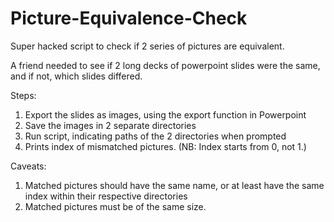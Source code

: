 # Picture-Equivalence-Check

Super hacked script to check if 2 series of pictures are equivalent.

A friend needed to see if 2 long decks of powerpoint slides were the same, and if not, which slides differed.

Steps:
1. Export the slides as images, using the export function in Powerpoint
2. Save the images in 2 separate directories
3. Run script, indicating paths of the 2 directories when prompted
4. Prints index of mismatched pictures. (NB: Index starts from 0, not 1.)

Caveats: 
1. Matched pictures should have the same name, or at least have the same index within their respective directories
2. Matched pictures must be of the same size.
